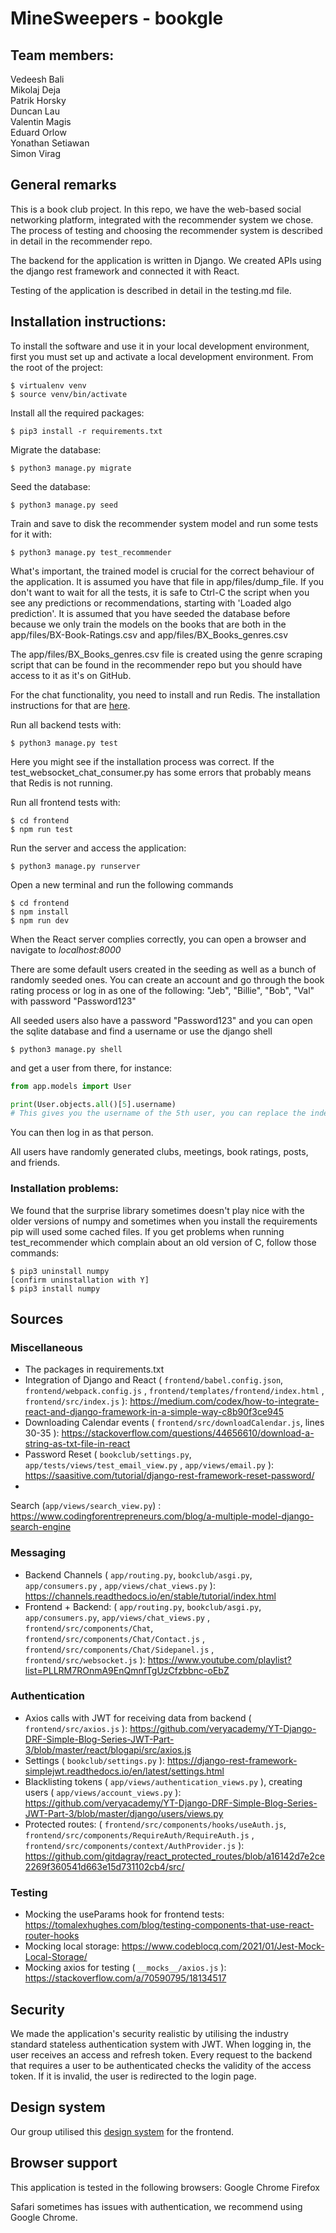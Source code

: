 # MineSweepers - bookgle

## Team members:

Vedeesh Bali<br />
Mikolaj Deja<br />
Patrik Horsky<br />
Duncan Lau<br />
Valentin Magis<br />
Eduard Orlow<br />
Yonathan Setiawan<br />
Simon Virag<br />

## General remarks

This is a book club project. In this repo, we have the web-based social networking platform, integrated with the
recommender system we chose. The process of testing and choosing the recommender system is described in detail in the
recommender repo.

The backend for the application is written in Django. We created APIs using the django rest framework and connected it
with React.

Testing of the application is described in detail in the testing.md file.

## Installation instructions:

To install the software and use it in your local development environment, first you must set up and activate a local
development environment. From the root of the project:

```
$ virtualenv venv
$ source venv/bin/activate
```

Install all the required packages:

```
$ pip3 install -r requirements.txt
```

Migrate the database:

```
$ python3 manage.py migrate
```

Seed the database:

```
$ python3 manage.py seed
```

Train and save to disk the recommender system model and run some tests for it with:

```
$ python3 manage.py test_recommender
```

What's important, the trained model is crucial for the correct behaviour of the application. It is assumed you have that
file in app/files/dump_file. If you don't want to wait for all the tests, it is safe to Ctrl-C the script when you see
any predictions or recommendations, starting with 'Loaded algo prediction'. It is assumed that you have seeded the
database before because we only train the models on the books that are both in the app/files/BX-Book-Ratings.csv and
app/files/BX_Books_genres.csv

The app/files/BX_Books_genres.csv file is created using the genre scraping script that can be found in the recommender
repo but you should have access to it as it's on GitHub.

For the chat functionality, you need to install and run Redis. The installation instructions for that
are [here](https://redis.io/docs/getting-started/).

Run all backend tests with:

```
$ python3 manage.py test
```

Here you might see if the installation process was correct. If the test_websocket_chat_consumer.py has some errors that
probably means that Redis is not running.

Run all frontend tests with:

```
$ cd frontend
$ npm run test
```

Run the server and access the application:

```
$ python3 manage.py runserver
```

Open a new terminal and run the following commands

```
$ cd frontend
$ npm install
$ npm run dev
```

When the React server complies correctly, you can open a browser and navigate to
_localhost:8000_

There are some default users created in the seeding as well as a bunch of randomly seeded ones. You can create an
account and go through the book rating process or log in as one of the following:
"Jeb", "Billie", "Bob", "Val"
with password "Password123"

All seeded users also have a password "Password123" and you can open the sqlite database and find a username or use the
django shell

```
$ python3 manage.py shell
```

and get a user from there, for instance:

```python
from app.models import User

print(User.objects.all()[5].username)
# This gives you the username of the 5th user, you can replace the index with whatever you want (up to the number of users)
```

You can then log in as that person.

All users have randomly generated clubs, meetings, book ratings, posts, and friends.

### Installation problems:

We found that the surprise library sometimes doesn't play nice with the older versions of numpy and sometimes when you
install the requirements pip will used some cached files. If you get problems when running test_recommender which
complain about an old version of C, follow those commands:

```
$ pip3 uninstall numpy
[confirm uninstallation with Y]
$ pip3 install numpy 
```

## Sources

### Miscellaneous

+ The packages in requirements.txt
+ Integration of Django and React ( `frontend/babel.config.json`, `frontend/webpack.config.js`
  , `frontend/templates/frontend/index.html`
  , `frontend/src/index.js` ): https://medium.com/codex/how-to-integrate-react-and-django-framework-in-a-simple-way-c8b90f3ce945
+ Downloading Calendar events ( `frontend/src/downloadCalendar.js`, lines
  30-35 ): https://stackoverflow.com/questions/44656610/download-a-string-as-txt-file-in-react
+ Password Reset ( `bookclub/settings.py`, `app/tests/views/test_email_view.py`
  , `app/views/email.py` ): https://saasitive.com/tutorial/django-rest-framework-reset-password/
+
Search (`app/views/search_view.py`) : https://www.codingforentrepreneurs.com/blog/a-multiple-model-django-search-engine

### Messaging

+ Backend Channels ( `app/routing.py`, `bookclub/asgi.py`, `app/consumers.py`
  , `app/views/chat_views.py` ): https://channels.readthedocs.io/en/stable/tutorial/index.html
+ Frontend + Backend: ( `app/routing.py`, `bookclub/asgi.py`, `app/consumers.py`, `app/views/chat_views.py`
  , `frontend/src/components/Chat`, `frontend/src/components/Chat/Contact.js`
  , `frontend/src/components/Chat/Sidepanel.js`
  , `frontend/src/websocket.js` ): https://www.youtube.com/playlist?list=PLLRM7ROnmA9EnQmnfTgUzCfzbbnc-oEbZ

### Authentication

+ Axios calls with JWT for receiving data from
  backend ( `frontend/src/axios.js` ): https://github.com/veryacademy/YT-Django-DRF-Simple-Blog-Series-JWT-Part-3/blob/master/react/blogapi/src/axios.js
+ Settings ( `bookclub/settings.py` ): https://django-rest-framework-simplejwt.readthedocs.io/en/latest/settings.html
+ Blacklisting tokens ( `app/views/authentication_views.py` ), creating
  users ( `app/views/account_views.py` ): https://github.com/veryacademy/YT-Django-DRF-Simple-Blog-Series-JWT-Part-3/blob/master/django/users/views.py
+ Protected routes: ( `frontend/src/components/hooks/useAuth.js`, `frontend/src/components/RequireAuth/RequireAuth.js`
  , `frontend/src/components/context/AuthProvider.js` ): https://github.com/gitdagray/react_protected_routes/blob/a16142d7e2ce2269f360541d663e15d731102cb4/src/

### Testing

+ Mocking the useParams hook for frontend
  tests: https://tomalexhughes.com/blog/testing-components-that-use-react-router-hooks
+ Mocking local storage: https://www.codeblocq.com/2021/01/Jest-Mock-Local-Storage/
+ Mocking axios for testing ( `__mocks__/axios.js` ): https://stackoverflow.com/a/70590795/18134517

## Security

We made the application's security realistic by utilising the industry standard stateless authentication system with
JWT. When logging in, the user receives an access and refresh token. Every request to the backend that requires a user
to be authenticated checks the validity of the access token. If it is invalid, the user is redirected to the login page.

## Design system

Our group utilised this [design system](https://www.figma.com/proto/XT6zTlhEBBHkbUnse0FcsQ/Minesweepers-Group-Project%3A-Design-System?node-id=1%3A2&scaling=scale-down-width&page-id=0%3A1) for the frontend.


## Browser support
This application is tested in the following browsers:
Google Chrome
Firefox

Safari sometimes has issues with authentication, we recommend using Google Chrome.